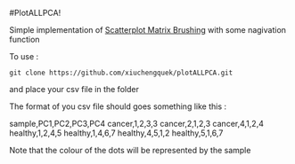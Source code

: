 #PlotALLPCA!

Simple implementation of [Scatterplot Matrix Brushing](http://bl.ocks.org/mbostock/4063663) with some nagivation function

To use : 
 
 `git clone https://github.com/xiuchengquek/plotALLPCA.git`
 
and place your csv file in the folder 


The format of you csv file should goes something like this :


  sample,PC1,PC2,PC3,PC4
  cancer,1,2,3,3
  cancer,2,1,2,3
  cancer,4,1,2,4
  healthy,1,2,4,5
  healthy,1,4,6,7
  healthy,4,5,1,2
  healthy,5,1,6,7

Note that the colour of the dots will be represented by the sample

 
 
